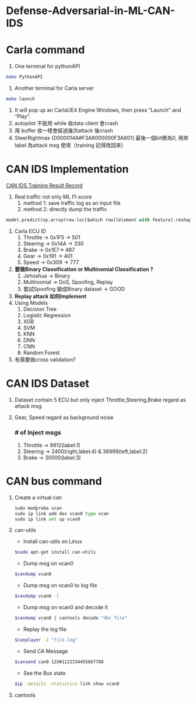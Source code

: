 # Defense-Adversarial-in-ML-CAN-IDS
# Carla command

1. One terminal for pythonAPI

```bash
make PythonAPI
```

1. Another terminal for Carla server

```bash
make launch
```

1. It will pop up an CarlaUE4 Engine Windows, then press “Launch” and “Play”.
2. autopilot 不能用 while 收data client 會crash
3. 用 buffer 收一樣會經過幾次attack 後crash  
4. SteerRightmax {0000014A#F3A8000000F3A801] 最後一個bit應為0, 用來label 為attack msg 使用（training 記得改回來）

# **CAN IDS Implementation**

[CAN IDS Training Result Record](https://www.notion.so/CAN-IDS-Training-Result-Record-4cac85e87e6e410185e5d56d4574a272)

1. Real traffic not only ML f1-score
    1. method 1: save traffic log as an input file 
    2. method 2: directly dump the traffic

```python
model.predict(np.array(row.loc[$which row][element with feature].reshape(1,-1)
```

1. Carla ECU ID
    1. Throttle → 0x1F5 → 501
    2. Steering → 0x14A → 330
    3. Brake → 0x1E7→ 487
    4. Gear → 0x191 → 401
    5. Speed → 0x309 → 777
2. **要做Binary Classification or Multinomial Classification ?**
    1. Jehoshua → Binary 
    2. Multinomial → DoS, Spoofing, Replay
    3. 嘗試Spoofing 變成Binary dataset → GOOD
3. **Replay attack 如何Implement**
4. Using Models
    1. Decision Tree
    2. Logistic Regression
    3. XGB
    4. SVM
    5. KNN
    6. DNN
    7. CNN 
    8. Random Forest 
5. 有需要做cross validation?

# CAN IDS Dataset

1. Dataset contain 5 ECU but only inject Throttle,Steering,Brake regard as attack msg.
2. Gear, Speed regard as background noise
    
    ### # of Inject msgs
    
    1. Throttle → 9912(label:1)
    2. Steering → 2400(right,label:4) & 36999(left,label:2)
    3. Brake → 30000(label:3)

# CAN bus command

1. Create a virtual can
    
    ```python
    sudo modprobe vcan
    sudo ip link add dev vcan0 type vcan
    sudo ip link set up vcan0
    ```
    
2. can-utils 
    - Install can-utils on Linux
    
    ```bash
    $sudo apt-get install can-utils
    ```
    
    - Dump msg on vcan0
    
    ```bash
    $candump vcan0
    ```
    
    - Dump msg on vcan0 to log file
    
    ```bash
    $candump vcan0 -l
    ```
    
    - Dump msg on vcan0 and decode it
    
    ```bash
    $candump vcan0 | cantools decode "dbc file"
    ```
    
    - Replay the log file
    
    ```bash
    $canplayer -I "file.log"
    ```
    
    - Send CA Message
    
    ```bash
    $cansend can0 123#1122334455667788
    ```
    
    - See the Bus state
    
    ```bash
    $ip -details -statistics link show vcan0
    ```
    
3. cantools
